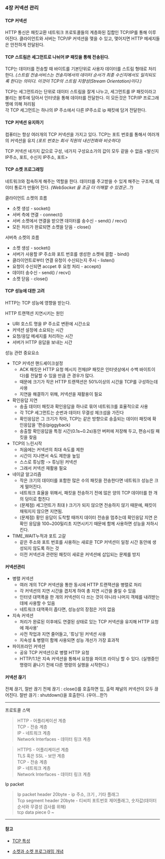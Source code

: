 ### 4장 커넥션 관리

#### TCP 커넥션
HTTP 통신은 패킷교환 네트워크 프로토콜들의 계층화된 집합인 TCP/IP를 통해 이루어진다. 클라이언트와 서버는 TCP/IP 커넥션을 맺을 수 있고, 맺어지면 HTTP 메세지들은 안전하게 전달된다.


#### TCP 스트림은 세그먼트로 나뉘어 IP 패킷을 통해 전송된다.

TCP는 데이터를 전송할 때 바이트를 기본단위로 사용자 데이터를 스트림 형태로 처리한다. _(스트림 전송서비스는 전송지에서의 데이터 순서가 최종 수신지에서도 일치되도록 한다는 의미다. 이것이 TCP의 스트림 지향성(Stream Orientation)이다.)_

TCP는 세그먼트라는 단위로 데이터 스트림을 잘게 나누고, 세그먼트를 IP 패킷이라고 불리는 봉투에 담아서 인터넷을 통해 데이터를 전달한다. 이 모든것은 TCP/IP 프로그래멩에 의해 처리됨  
각 TCP 세그먼트는 하나의 IP 주소에서 다른 IP주소로 ip 패킷에 담겨 전달한다. 


#### TCP 커넥션 유지하기
컴퓨터는 항상 여러개의 TCP 커넥션을 가지고 있다. TCP는 포트 번호를 통해서 여러개의 커넥션을 유지 _(포트 번호는 회사 직원의 내선전화와 비슷하다)_  

TCP 커넥션 네가지 값으로 구성, 네가지 구성요소가의 값이 모두 같을 수 없음
<발신지 IP주소, 포트, 수신지 IP주소, 포트>  

#### TCP 소켓 프로그래밍
네트워크와 접속하게 해주는 역할을 한다.
데이터를 주고받을 수 있게 해주는 구조체, 데이터 통로가 만들어 진다. _(WebSocket 을 조금 더 이해할 수 있겠군...?)_

클라이언트 소켓의 흐름
- 소켓 생성 - socket()
- 서버 측에 연결 - connect()
- 서버 소켓에서 연결을 받으면 데이터를 송수신 - send() / recv()
- 모든 처리가 완료되면 소켓을 닫음 - close()

서버측 소켓의 흐름
- 소켓 생성 - socket()
- 서버가 사용할 IP 주소와 포트 번호를 생성한 소켓에 결합 - bind()
- 클라이언트로부터 연결 유청이 수신되는지 주시 - listen()
- 요청이 수신되면 accpet 후 요청 처리 - accept()
- 데이터 송수신 - send() / recv()
- 소켓 닫음 - close()


#### TCP 성능에 대한 고려
HTTP는 TCP 성능에 영향을 받는다. 

HTTP 트랜잭션 지연시키는 원인
- URI 호스트 명을 IP 주소로 변환에 시간소요
- 커넥션 설정에 소요되는 시간
- 요청/응답 메세지를 처리하는 시간
- 서버가 HTTP 응답을 보내는 시간


성능 관련 중요요소
- TCP 커넥션 핸드셰이크설정
  - ACK 패킷은 HTTP 요청 메시지 전체(IP 패킷은 인터넷상에서 수백 바이트이다)를 전달할 수 있을 만큼 큰 경우가 많다.
  - 때문에 크기가 작은 HTTP 트랜잭션은 50%이상의 시간을 TCP를 구성하는데 사용
  - 지연을 해결하기 위해, 커넥션을 재활용이 필요
- 확인응답 지연
  - 송출 데이터 패킷과 확인응답을 하나로 묶어 네트워크를 효율적으로 사용
  - 각 TCP 세그먼트는 순번과 데이터 무결성 체크섬을 가진다
  - 확인응답은 그 크기가 작아, TCP는 같은 방향으로 송출되는 데이터 패킷에 확인응답을 '편승(piggyback)
  - 송출할 확인응답을 특정 시간(0.1s~0.2s)동안 버퍼에 저장해 두고, 편승시킬 패킷을 찾음
- TCP의 느린시작
  - 처음에는 커넥션의 최대 속도를 제한
  - 시간이 지나면서 속도 제한을 높임
  - 스스로 튜닝함 -> 튜닝된 커넥션
  - 그래서 커넥션 재활용 필요
- 네이글 알고리즘
  - 작은 크기의 데이터를 포함한 많은 수의 패킷을 전송한다면 네트워크 성능은 크게 떨어진다.
  - 네트워크 효율을 위해서, 패킷을 전송하기 전에 많은 양의 TCP 데이터를 한 개의 덩이로 합친다
  - (문제점) 세그먼트가 최대ㅑ크기가 되지 않으면 전송하지 않기 때문에, 패킷이 채워지지 않으면 지연됨.
  - (문제점) 황인 응답이 도착할 때까지 데이터 전송을 멈추는데 확인응답 지연 은 확인 응답을 100~200밀리초 지연시키기 때문에 함께 사용하면 성능을 저하시킨다.
- TIME_WAIT누적과 포트 고갈
  - 같은 주소와 포트 번호를 사용하는 새로운 TCP 커넥션이 일정 시간 동안에 생성되지 않도록 하는 것
  - 이전 커넥션과 관련된 패킷이 새로운 커넥션에 삽입되는 문제를 방지



#### 커넥션관리 
- 병렬 커넥션
  - 여러 개의 TCP 커넥션을 통한 동시에 HTTP 트랜잭션을 병렬로 처리
  - 각 커넥션의 지연 시간을 겹치게 하여 총 지연 시간을 줄일 수 있음
  - 인터넷 대역폭을 한 개의 커넥션이 다 쓰는 것이 아니라 나머지 객체를 내려받는 데에  사용할 수 있음
  - 네트워크 대역폭이 좁다면, 성능상의 장점은 거의 없음
- 지속 커넥션
  - 처리가 완료된 이후에도 연결된 상태로 있는 TCP 커넥션을 유지해 HTTP 요청에 재사용'
  - 사전 작업과 지연 줄어들고, '튜닝'된 커넥션 사용
  - 지속성 & 병렬이 함께 사용되면 성능 개선가 가장 효과적
- 파이프라인 커넥션
  - 공유 TCP 커넥션으로 병렬 HTTP 요청
  - HTTP/1.1은 지속 커넥션을 통해서 요청을 파이프 라이닝 할 수 있다. (실행중인 명령이 끝나기 전에 다른 명령의 실행을 시작한다.)

#### 커넥션 끊기
전체 끊기, 절반 끊기
전체 끊기 : close()를 호출하면 입, 출력 채널의 커넥션이 모두 끊어진다.
절반 끊기 : shutdown()을 호출한다. (우아...한?)

----- 

프로토콜 스택

>HTTP - 어플리케이션 계층  
TCP - 전송 계층  
IP - 네트워크 계층  
Network Interfaces - 데이터 링크 계층  

>HTTPS - 어플리케이션 계층  
TLS 혹은 SSL - 보안 계층  
TCP - 전송 계층  
IP - 네트워크 계층  
Network Interfaces - 데이터 링크 계층  

Ip packet

>Ip packet header 20byte - ip 주소, 크기 , 기타 플래그  
Tcp segment header 20byte - 티씨피 포트번호 제어플래그, 숫자값(데이터 순서와 무결성 검사를 위해)  
tcp data piece 0 ~   


---
#### 참고

- [TCP 특성](https://physicallaw.tistory.com/112#:~:text=TCP%EB%8A%94%20%EB%8D%B0%EC%9D%B4%ED%84%B0%EB%A5%BC%20%EC%A0%84%EC%86%A1%ED%95%A0,%EC%A7%80%ED%96%A5%EC%84%B1(Stream%20Orientation)%EC%9D%B4%EB%8B%A4.)


- [소켓과 소켓 프로그래밍 개념](https://velog.io/@devsh/%EB%84%A4%ED%8A%B8%EC%9B%8C%ED%81%AC-%EA%B8%B0%EC%B4%88-%EA%B0%9C%EB%85%90-%EC%A0%95%EB%A6%AC%ED%95%98%EA%B8%B0-%EC%86%8C%EC%BC%93%EA%B3%BC-%EC%86%8C%EC%BC%93-%ED%94%84%EB%A1%9C%EA%B7%B8%EB%9E%98%EB%B0%8D-%EA%B0%9C%EB%85%90)